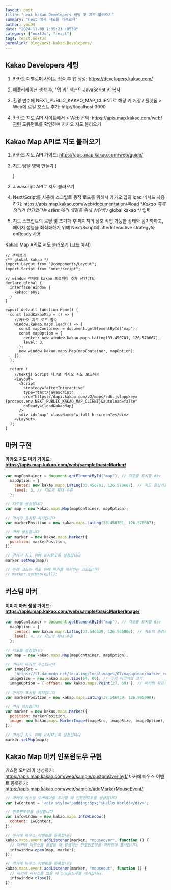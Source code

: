```yaml
---
layout: post
title: "next kakao Developers 세팅 및 지도 불러오기"
summary: "next 에서 지도를 가져오자"
author: yoo94
date: "2024-11-08 1:35:23 +0530"
category: ["nextJs", "react"]
tags: react,nextJs
permalink: blog/next-kakao-Developers/
---
```


## Kakao Developers 세팅

1. 카카오 디벨로퍼 사이트 접속 후 앱 생성: https://developers.kakao.com/

2. 애플리케이션 생성 후, "앱 키" 섹션의 JavaScript 키 복사

3. 환경 변수에 NEXT_PUBLIC_KAKAO_MAP_CLIENT로 해당 키 저장 / 플랫폼 > Web에 로컬 호스트 추가: http://localhost:3000

4. 카카오 지도 API 사이트에서 > Web 선택: https://apis.map.kakao.com/web/관련 도큐먼트를 확인하며 카카오 지도 불러오기

## Kakao Map API로 지도 불러오기

1. 카카오 지도 API 가이드: https://apis.map.kakao.com/web/guide/

2. 지도 담을 영역 만들기 (<div id="map"></div>)

3. Javascript API로 지도 불러오기

4. Next/Script를 사용해 스크립트 동적 로드를 위해서 카카오 맵의 load 메서드
   사용하기: https://apis.map.kakao.com/web/documentation/#load \*_Kakao 객체 정리가 안되었다는 eslint 에러 해결을 위해 상단에 /_ global kakao \*/ 입력

5. 지도 스크립트의 로딩 및 초기화 후 페이지의 상호 작업 가능한 상태와 동기화하고,
   페이지 성능을 최적화하기 위해 Next/Script의 afterInteractive strategy와 onReady 사용

Kakao Map API로 지도 불러오기 (코드 예시)

```tsx
// 객체정의
/** global kakao */
import Layout from "@components/Layout";
import Script from "next/script";

// window 객체에 kakao 프로퍼티 추가 선언(TS)
declare global {
  interface Window {
    kakao: any;
  }
}

export default function Home() {
  const loadKakaoMap = () => {
    //카카오 지도 로드 함수
    window.kakao.maps.load(() => {
      const mapContainer = document.getElementById("map");
      const mapOption = {
        center: new window.kakao.maps.LatLng(33.450701, 126.570667),
        level: 3,
      };
      new window.kakao.maps.Map(mapContainer, mapOption);
    });
  };

  return (
    //nextjs Script 태그로 카카오 지도 로드하기
    <Layout>
      <Script
        strategy="afterInteractive"
        type="text/javascript"
        src="https://dapi.kakao.com/v2/maps/sdk.js?appkey={process.env.NEXT_PUBLIC_KAKAO_MAP_CLIENT}&autoload=false"
        onReady={loadKakaoMap}
      />
      <div id="map" className="w-full h-screen"></div>
    </Layout>
  );
}
```

## 마커 구현

#### 카카오 지도 마커 가이드: https://apis.map.kakao.com/web/sample/basicMarker/

```js
var mapContainer = document.getElementById("map"), // 지도를 표시할 div
  mapOption = {
    center: new kakao.maps.LatLng(33.450701, 126.570667), // 지도 중심좌표
    level: 3, // 지도의 확대 수준
  };

// 지도를 생성합니다
var map = new kakao.maps.Map(mapContainer, mapOption);

// 마커가 표시될 위치입니다
var markerPosition = new kakao.maps.LatLng(33.450701, 126.570667);

// 마커 생성합니다
var marker = new kakao.maps.Marker({
  position: markerPosition,
});

// 마커가 지도 위에 표시되도록 설정합니다
marker.setMap(map);

// 아래 코드는 지도 위에 마커를 제거하는 코드입니다
// marker.setMap(null);
```

## 커스텀 마커

#### 이미지 마커 생성 가이드: https://apis.map.kakao.com/web/sample/basicMarkerImage/

```js
var mapContainer = document.getElementById("map"), // 지도를 표시할 div
  mapOption = {
    center: new kakao.maps.LatLng(37.546539, 126.985006), // 지도의 중심좌표
    level: 4, // 지도의 확대 수준
  };

// 지도를 생성합니다
var map = new kakao.maps.Map(mapContainer, mapOption);

// 이미지 마커의 주소입니다
var imageSrc =
    "https://t1.daumcdn.net/localimg/localimages/07/mapapidoc/marker_red.png", // 마커이미지 주소
  imageSize = new kakao.maps.Size(64, 69), // 마커 이미지의 크기
  imageOption = { offset: new kakao.maps.Point(27, 69) }; // 마커의 좌표의 원시값, 이미지 안에서 좌표를 설정합니다.

// 마커가 표시될 위치입니다
var markerPosition = new kakao.maps.LatLng(37.546939, 126.995998);

// 마커 생성합니다
var marker = new kakao.maps.Marker({
  position: markerPosition,
  image: new kakao.maps.MarkerImage(imageSrc, imageSize, imageOption),
});

// 마커가 지도 위에 표시되도록 설정합니다
marker.setMap(map);
```

## Kakao Map 마커 인포윈도우 구현

커스텀 오버레이 생성하기: https://apis.map.kakao.com/web/sample/customOverlay1/
마커에 마우스 이벤트 등록하기: https://apis.map.kakao.com/web/sample/addMarkerMouseEvent/

```js
// 마커에 커스텀 오버레이를 추가할 때 인포윈도우를 생성합니다
var iwContent = '<div style="padding:5px;">Hello World!</div>';

// 인포윈도우를 생성합니다
var infowindow = new kakao.maps.InfoWindow({
  content: iwContent,
});

// 마커에 마우스 이벤트를 등록합니다
kakao.maps.event.addListener(marker, "mouseover", function () {
  // 마커에 마우스를 올렸을 때 발생하는 인포윈도우를 마커위에 표시합니다.
  infowindow.open(map, marker);
});

// 마커에 마우스 이벤트를 등록합니다
kakao.maps.event.addListener(marker, "mouseout", function () {
  // 마커에 마우스를 뗐을 때 인포윈도우를 제거합니다.
  infowindow.close();
});
```
